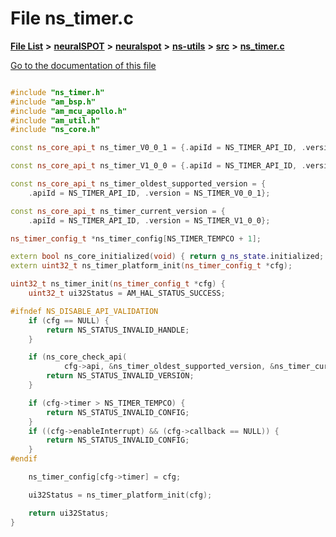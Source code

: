 

# File ns\_timer.c

[**File List**](files.md) **>** [**neuralSPOT**](dir_75594cce7c7773aa3cb253214bf56510.md) **>** [**neuralspot**](dir_b737d82f35ec218ac5a7ef4105db9c0e.md) **>** [**ns-utils**](dir_8caed56d1b8d43fb57ec0577c38aa59e.md) **>** [**src**](dir_5922fa0bec7bd191dd0e3ff5da447491.md) **>** [**ns\_timer.c**](ns__timer_8c.md)

[Go to the documentation of this file](ns__timer_8c.md)


```C++

#include "ns_timer.h"
#include "am_bsp.h"
#include "am_mcu_apollo.h"
#include "am_util.h"
#include "ns_core.h"

const ns_core_api_t ns_timer_V0_0_1 = {.apiId = NS_TIMER_API_ID, .version = NS_TIMER_V0_0_1};

const ns_core_api_t ns_timer_V1_0_0 = {.apiId = NS_TIMER_API_ID, .version = NS_TIMER_V1_0_0};

const ns_core_api_t ns_timer_oldest_supported_version = {
    .apiId = NS_TIMER_API_ID, .version = NS_TIMER_V0_0_1};

const ns_core_api_t ns_timer_current_version = {
    .apiId = NS_TIMER_API_ID, .version = NS_TIMER_V1_0_0};

ns_timer_config_t *ns_timer_config[NS_TIMER_TEMPCO + 1];

extern bool ns_core_initialized(void) { return g_ns_state.initialized; }
extern uint32_t ns_timer_platform_init(ns_timer_config_t *cfg);

uint32_t ns_timer_init(ns_timer_config_t *cfg) {
    uint32_t ui32Status = AM_HAL_STATUS_SUCCESS;

#ifndef NS_DISABLE_API_VALIDATION
    if (cfg == NULL) {
        return NS_STATUS_INVALID_HANDLE;
    }

    if (ns_core_check_api(
            cfg->api, &ns_timer_oldest_supported_version, &ns_timer_current_version)) {
        return NS_STATUS_INVALID_VERSION;
    }

    if (cfg->timer > NS_TIMER_TEMPCO) {
        return NS_STATUS_INVALID_CONFIG;
    }
    if ((cfg->enableInterrupt) && (cfg->callback == NULL)) {
        return NS_STATUS_INVALID_CONFIG;
    }
#endif

    ns_timer_config[cfg->timer] = cfg;

    ui32Status = ns_timer_platform_init(cfg);

    return ui32Status;
}
```


